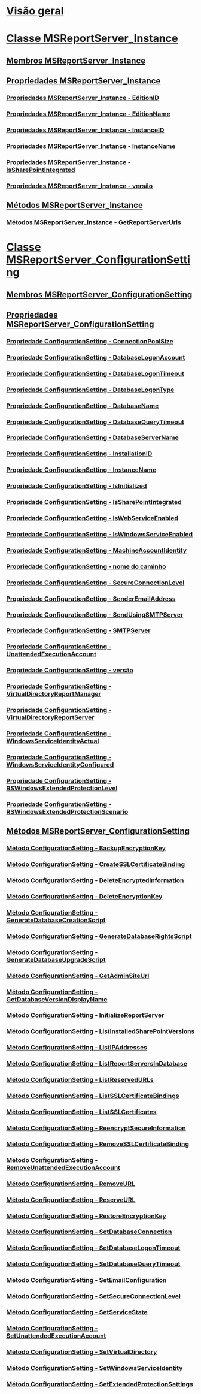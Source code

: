 # [Visão geral](reporting-services-wmi-provider-library-reference-ssrs.md)  
# [Classe MSReportServer_Instance](msreportserver-instance-class.md)  
## [Membros MSReportServer_Instance](msreportserver-instance-members.md)  
## [Propriedades MSReportServer_Instance](msreportserver-instance-properties.md)  
### [Propriedades MSReportServer_Instance - EditionID](msreportserver-instance-properties-editionid.md)  
### [Propriedades MSReportServer_Instance - EditionName](msreportserver-instance-properties-editionname.md)  
### [Propriedades MSReportServer_Instance - InstanceID](msreportserver-instance-properties-instanceid.md)  
### [Propriedades MSReportServer_Instance - InstanceName](msreportserver-instance-properties-instancename.md)  
### [Propriedades MSReportServer_Instance - IsSharePointIntegrated](msreportserver-instance-properties-issharepointintegrated.md)  
### [Propriedades MSReportServer_Instance - versão](msreportserver-instance-properties-version.md)  
## [Métodos MSReportServer_Instance](msreportserver-instance-methods.md)  
### [Métodos MSReportServer_Instance - GetReportServerUrls](msreportserver-instance-methods-getreportserverurls.md)  
# [Classe MSReportServer_ConfigurationSetting](msreportserver-configurationsetting-class.md)  
## [Membros MSReportServer_ConfigurationSetting](msreportserver-configurationsetting-members.md)  
## [Propriedades MSReportServer_ConfigurationSetting](msreportserver-configurationsetting-properties.md)  
### [Propriedade ConfigurationSetting - ConnectionPoolSize](configurationsetting-property-connectionpoolsize.md)  
### [Propriedade ConfigurationSetting - DatabaseLogonAccount](configurationsetting-property-databaselogonaccount.md)  
### [Propriedade ConfigurationSetting - DatabaseLogonTimeout](configurationsetting-property-databaselogontimeout.md)  
### [Propriedade ConfigurationSetting - DatabaseLogonType](configurationsetting-property-databaselogontype.md)  
### [Propriedade ConfigurationSetting - DatabaseName](configurationsetting-property-databasename.md)  
### [Propriedade ConfigurationSetting - DatabaseQueryTimeout](configurationsetting-property-databasequerytimeout.md)  
### [Propriedade ConfigurationSetting - DatabaseServerName](configurationsetting-property-databaseservername.md)  
### [Propriedade ConfigurationSetting - InstallationID](configurationsetting-property-installationid.md)  
### [Propriedade ConfigurationSetting - InstanceName](configurationsetting-property-instancename.md)  
### [Propriedade ConfigurationSetting - IsInitialized](configurationsetting-property-isinitialized.md)  
### [Propriedade ConfigurationSetting - IsSharePointIntegrated](configurationsetting-property-issharepointintegrated.md)  
### [Propriedade ConfigurationSetting - IsWebServiceEnabled](configurationsetting-property-iswebserviceenabled.md)  
### [Propriedade ConfigurationSetting - IsWindowsServiceEnabled](configurationsetting-property-iswindowsserviceenabled.md)  
### [Propriedade ConfigurationSetting - MachineAccountIdentity](configurationsetting-property-machineaccountidentity.md)  
### [Propriedade ConfigurationSetting - nome do caminho](configurationsetting-property-pathname.md)  
### [Propriedade ConfigurationSetting - SecureConnectionLevel](configurationsetting-property-secureconnectionlevel.md)  
### [Propriedade ConfigurationSetting - SenderEmailAddress](configurationsetting-property-senderemailaddress.md)  
### [Propriedade ConfigurationSetting - SendUsingSMTPServer](configurationsetting-property-sendusingsmtpserver.md)  
### [Propriedade ConfigurationSetting - SMTPServer](configurationsetting-property-smtpserver.md)  
### [Propriedade ConfigurationSetting - UnattendedExecutionAccount](configurationsetting-property-unattendedexecutionaccount.md)  
### [Propriedade ConfigurationSetting - versão](configurationsetting-property-version.md)  
### [Propriedade ConfigurationSetting - VirtualDirectoryReportManager](configurationsetting-property-virtualdirectoryreportmanager.md)  
### [Propriedade ConfigurationSetting - VirtualDirectoryReportServer](configurationsetting-property-virtualdirectoryreportserver.md)  
### [Propriedade ConfigurationSetting - WindowsServiceIdentityActual](configurationsetting-property-windowsserviceidentityactual.md)  
### [Propriedade ConfigurationSetting - WindowsServiceIdentityConfigured](windowsserviceidentityconfigured-property.md)  
### [Propriedade ConfigurationSetting - RSWindowsExtendedProtectionLevel](rswindowsextendedprotectionlevel-property.md)  
### [Propriedade ConfigurationSetting - RSWindowsExtendedProtectionScenario](rswindowsextendedprotectionscenario-property.md)  
## [Métodos MSReportServer_ConfigurationSetting](msreportserver-configurationsetting-methods.md)  
### [Método ConfigurationSetting - BackupEncryptionKey](configurationsetting-method-backupencryptionkey.md)  
### [Método ConfigurationSetting - CreateSSLCertificateBinding](configurationsetting-method-createsslcertificatebinding.md)  
### [Método ConfigurationSetting - DeleteEncryptedInformation](configurationsetting-method-deleteencryptedinformation.md)  
### [Método ConfigurationSetting - DeleteEncryptionKey](configurationsetting-method-deleteencryptionkey.md)  
### [Método ConfigurationSetting - GenerateDatabaseCreationScript](configurationsetting-method-generatedatabasecreationscript.md)  
### [Método ConfigurationSetting - GenerateDatabaseRightsScript](configurationsetting-method-generatedatabaserightsscript.md)  
### [Método ConfigurationSetting - GenerateDatabaseUpgradeScript](configurationsetting-method-generatedatabaseupgradescript.md)  
### [Método ConfigurationSetting - GetAdminSiteUrl](configurationsetting-method-getadminsiteurl.md)  
### [Método ConfigurationSetting - GetDatabaseVersionDisplayName](configurationsetting-method-getdatabaseversiondisplayname.md)  
### [Método ConfigurationSetting - InitializeReportServer](configurationsetting-method-initializereportserver.md)  
### [Método ConfigurationSetting - ListInstalledSharePointVersions](configurationsetting-method-listinstalledsharepointversions.md)  
### [Método ConfigurationSetting - ListIPAddresses](configurationsetting-method-listipaddresses.md)  
### [Método ConfigurationSetting - ListReportServersInDatabase](configurationsetting-method-listreportserversindatabase.md)  
### [Método ConfigurationSetting - ListReservedURLs](configurationsetting-method-listreservedurls.md)  
### [Método ConfigurationSetting - ListSSLCertificateBindings](configurationsetting-method-listsslcertificatebindings.md)  
### [Método ConfigurationSetting - ListSSLCertificates](configurationsetting-method-listsslcertificates.md)  
### [Método ConfigurationSetting - ReencryptSecureInformation](configurationsetting-method-reencryptsecureinformation.md)  
### [Método ConfigurationSetting - RemoveSSLCertificateBinding](configurationsetting-method-removesslcertificatebinding.md)  
### [Método ConfigurationSetting - RemoveUnattendedExecutionAccount](configurationsetting-method-removeunattendedexecutionaccount.md)  
### [Método ConfigurationSetting - RemoveURL](configurationsetting-method-removeurl.md)  
### [Método ConfigurationSetting - ReserveURL](configurationsetting-method-reserveurl.md)  
### [Método ConfigurationSetting - RestoreEncryptionKey](configurationsetting-method-restoreencryptionkey.md)  
### [Método ConfigurationSetting - SetDatabaseConnection](configurationsetting-method-setdatabaseconnection.md)  
### [Método ConfigurationSetting - SetDatabaseLogonTimeout](configurationsetting-method-setdatabaselogontimeout.md)  
### [Método ConfigurationSetting - SetDatabaseQueryTimeout](configurationsetting-method-setdatabasequerytimeout.md)  
### [Método ConfigurationSetting - SetEmailConfiguration](configurationsetting-method-setemailconfiguration.md)  
### [Método ConfigurationSetting - SetSecureConnectionLevel](configurationsetting-method-setsecureconnectionlevel.md)  
### [Método ConfigurationSetting - SetServiceState](configurationsetting-method-setservicestate.md)  
### [Método ConfigurationSetting - SetUnattendedExecutionAccount](configurationsetting-method-setunattendedexecutionaccount.md)  
### [Método ConfigurationSetting - SetVirtualDirectory](configurationsetting-method-setvirtualdirectory.md)  
### [Método ConfigurationSetting - SetWindowsServiceIdentity](configurationsetting-method-setwindowsserviceidentity.md)  
### [Método ConfigurationSetting - SetExtendedProtectionSettings](configurationsetting-method-setextendedprotectionsettings.md)  
